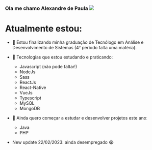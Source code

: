 ### Ola me chamo Alexandre de Paula <img src="https://img.icons8.com/arcade/32/000000/pizza.png"/>

<h1> Atualmente estou: </h1>


- 🌱 Estou finalizando minha graduação de Tecnólogo em Análise e Desenvolvimento de Sistemas (4° período falta uma matéria).

- 🌱 Tecnologias que estou estudando e praticando:
    - Javascript (não pode faltar!)
    - NodeJs
    - Sass
    - ReactJs
    - React-Native
    - VueJs
    - Typescript
    - MySQL
    - MongoDB
    
- 🌱 Ainda quero começar a estudar e desenvolver projetos este ano:
    - Java
    - PHP


- New update 22/02/2023: ainda desempregado &#128557;
